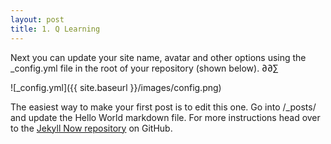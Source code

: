 ```yaml
---
layout: post
title: 1. Q Learning
---
```


Next you can update your site name, avatar and other options using the _config.yml file in the root of your repository (shown below).
∂∂∑

![_config.yml]({{ site.baseurl }}/images/config.png)

The easiest way to make your first post is to edit this one. Go into /_posts/ and update the Hello World markdown file. For more instructions head over to the [Jekyll Now repository](https://github.com/barryclark/jekyll-now) on GitHub.
